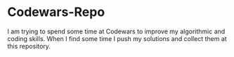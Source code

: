 # Codewars-Repo
I am trying to spend some time at Codewars to improve my algorithmic and coding skills. When I find some time I push my solutions and collect them at this repository.
